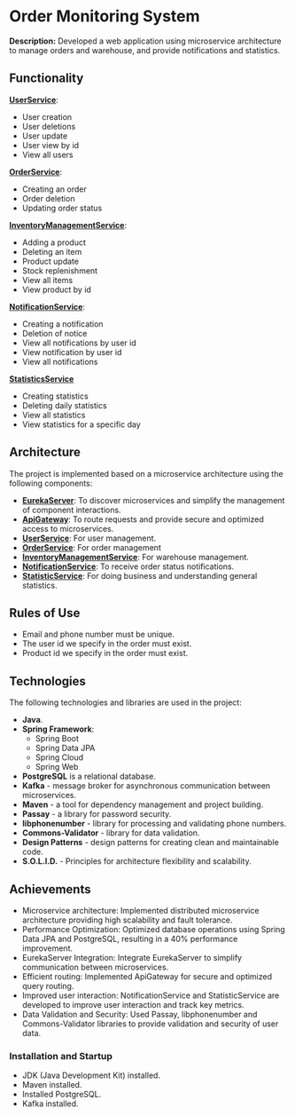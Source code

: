 
# Order Monitoring System

**Description:**  Developed a web application using microservice architecture to manage orders and warehouse, and provide notifications and statistics.

## Functionality
**[UserService](https://github.com/thewhitemage13/OrderMonitoringSystem/blob/main/UserService/src/main/java/org/thewhitemage13/service/UserService.java)**:
   - User creation
   - User deletions
   - User update
   - User view by id
   - View all users
     
**[OrderService](https://github.com/thewhitemage13/OrderMonitoringSystem/blob/main/OrderService/src/main/java/org/thewhitemage13/service/OrderService.java)**:
   - Creating an order
   - Order deletion
   - Updating order status
     
**[InventoryManagementService](https://github.com/thewhitemage13/OrderMonitoringSystem/blob/main/InventoryManagementService/src/main/java/org/thewhitemage13/service/ProductService.java)**:
   - Adding a product
   - Deleting an item
   - Product update
   - Stock replenishment
   - View all items
   - View product by id

**[NotificationService](https://github.com/thewhitemage13/OrderMonitoringSystem/blob/main/NotificationService/src/main/java/org/thewhitemage13/service/NotificationService.java)**:
   - Creating a notification
   - Deletion of notice
   - View all notifications by user id
   - View notification by user id
   - View all notifications
     
**[StatisticsService](https://github.com/thewhitemage13/OrderMonitoringSystem/tree/main/StatisticsService/src/main/java/org/thewhitemage13/service)**
   - Creating statistics
   - Deleting daily statistics
   - View all statistics
   - View statistics for a specific day

## Architecture

The project is implemented based on a microservice architecture using the following components:

- **[EurekaServer](https://github.com/thewhitemage13/OrderMonitoringSystem/tree/main/EurekaServer)**: To discover microservices and simplify the management of component interactions.
- **[ApiGateway](https://github.com/thewhitemage13/OrderMonitoringSystem/tree/main/ApiGateWay)**: To route requests and provide secure and optimized access to microservices.
- **[UserService](https://github.com/thewhitemage13/OrderMonitoringSystem/tree/main/UserService)**: For user management.
- **[OrderService](https://github.com/thewhitemage13/OrderMonitoringSystem/tree/main/OrderService)**: For order management
- **[InventoryManagementService](https://github.com/thewhitemage13/OrderMonitoringSystem/tree/main/InventoryManagementService)**: For warehouse management.
- **[NotificationService](https://github.com/thewhitemage13/OrderMonitoringSystem/tree/main/NotificationService)**: To receive order status notifications.
- **[StatisticService](https://github.com/thewhitemage13/OrderMonitoringSystem/tree/main/StatisticsService)**: For doing business and understanding general statistics.

## Rules of Use

- Email and phone number must be unique.
- The user id we specify in the order must exist.
- Product id we specify in the order must exist.

## Technologies

The following technologies and libraries are used in the project:

- **Java**.
- **Spring Framework**:
  - Spring Boot
  - Spring Data JPA
  - Spring Cloud
  - Spring Web
- **PostgreSQL** is a relational database.
- **Kafka** - message broker for asynchronous communication between microservices.
- **Maven** - a tool for dependency management and project building.
- **Passay** - a library for password security.
- **libphonenumber** - library for processing and validating phone numbers.
- **Commons-Validator** - library for data validation.
- **Design Patterns** - design patterns for creating clean and maintainable code.
- **S.O.L.I.D.** - Principles for architecture flexibility and scalability.

## Achievements
- Microservice architecture: Implemented distributed microservice architecture providing  high scalability and fault tolerance.
- Performance Optimization: Optimized database operations using Spring Data JPA and PostgreSQL, resulting in a 40% performance improvement.
- EurekaServer Integration: Integrate EurekaServer to simplify communication between microservices.
- Efficient routing: Implemented ApiGateway for secure and optimized query routing.
- Improved user interaction: NotificationService and StatisticService are developed to improve user interaction and track key metrics.
- Data Validation and Security: Used Passay, libphonenumber and Commons-Validator libraries to provide validation and security of user data.

### Installation and Startup

- JDK (Java Development Kit) installed.
- Maven installed.
- Installed PostgreSQL.
- Kafka installed.
